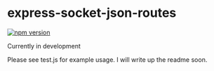 # express-socket-json-routes

[![npm version](https://badge.fury.io/js/express-socket-json-routes.svg)](http://badge.fury.io/js/express-socket-json-routes)

Currently in development

Please see test.js for example usage. I will write up the readme soon.
